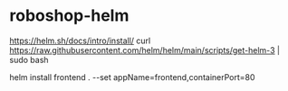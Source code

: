 # roboshop-helm

https://helm.sh/docs/intro/install/
curl https://raw.githubusercontent.com/helm/helm/main/scripts/get-helm-3 | sudo bash

helm install frontend . --set appName=frontend,containerPort=80
